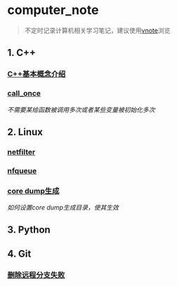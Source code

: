 # computer_note

>不定时记录计算机相关学习笔记，建议使用[vnote](https://github.com/vnotex/vnote)浏览
 
## 1. C++
### [C++基本概念介绍](C++/C++基本概念.md)
### [call_once](C++/call_once.md)
*不需要某给函数被调用多次或者某些变量被初始化多次* 

## 2. Linux
### [netfilter](Linux/netfilter.md)
### [nfqueue](Linux/nfqueue.md)
### [core dump生成](Linux/core_dump生成.md) 
*如何设置core dump生成目录，使其生效*

## 3. Python

## 4. Git
### [删除远程分支失败](Git/删除远程分支失败.md)
     
